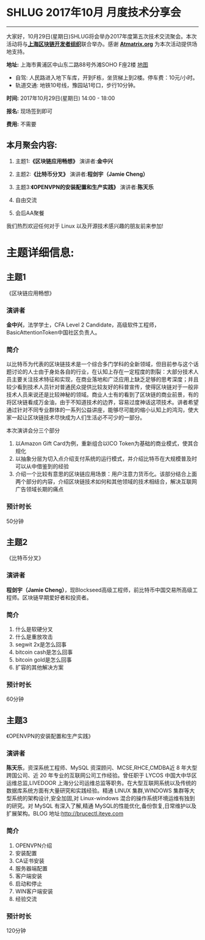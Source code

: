 # SHLUG 2017年10月 月度技术分享会
--------------------------------------------------------------------------------
大家好，10月29日(星期日)SHLUG将会举办2017年度第五次技术交流聚会。本次活动将与[**上海区块链开发者组织**](https://www.meetup.com/SHBDev/)联合举办。感谢 [**Atmatrix.org**](https://atmatrix.org/) 为本次活动提供场地支持。

**地址:** 上海市黄浦区中山东二路88号外滩SOHO F座2楼 [地图](http://f.amap.com/tU8y_08A2dXp) 

- 自驾: 人民路进入地下车库，开到F栋，坐货梯上到2楼。停车费：10元/小时。
- 轨道交通: 地铁10号线，豫园站1号口，步行10分钟。

**时间:** 2017年10月29日(星期日) 14:00 - 18:00

**报名:** 现场签到即可

**费用:** 不需要

本月聚会内容:
---------------
1. 主题1:**《区块链应用畅想》** 演讲者:**金中兴**

2. 主题2:**《比特币分叉》** 演讲者:**程剑宇（Jamie Cheng）**

3. 主题3:**《OPENVPN的安装配置和生产实践》** 演讲者:**陈天乐**

4. 自由交流

5. 会后AA聚餐

我们热烈欢迎任何对于 Linux 以及开源技术感兴趣的朋友前来参加!

# 主题详细信息:
## 主题1
《区块链应用畅想》

### 演讲者
**金中兴**，法学学士，CFA Level 2 Candidate，高级软件工程师，BasicAttentionToken中国社区负责人。

### 简介
以比特币为代表的区块链技术是一个综合多门学科的全新领域，但目前参与这个话题讨论的人士由于身处各自的行业，在认知上存在一定程度的割裂：大部分技术人员主要关注技术特征和实现，在商业落地和广泛应用上缺乏足够的思考深度；并且较少看到技术人员针对普通民众提供比较友好的科普宣传，使得区块链对于一般非技术人员来说还是比较神秘的领域。商业人士有的看到了区块链的商业前景，有的将区块链看成万金油，由于不知道技术的边界，容易过度神话这项技术。讲者希望通过针对不同专业群体的一系列公益讲座，能够尽可能的缩小认知上的鸿沟，使大家一起让区块链技术尽快成为人们生活必不可少的一部分。

本次演讲会分三个部分

1. 以Amazon Gift Card为例，重新组合以ICO Token为基础的商业模式，使其合规化
2. 以抽象分层为切入点介绍支付系统的运行模式，并介绍比特币在大规模普及时可以从中借鉴到的经验
3. 介绍一个比较有意思的区块链应用场景：用户注意力货币化。该部分结合上面两个部分的内容，介绍区块链技术如何和其他领域的技术相结合，解决互联网广告领域长期的痛点

### 预计时长
50分钟


## 主题2
《比特币分叉》

### 演讲者
**程剑宇（Jamie Cheng）**，现Blockseed高级工程师，前比特币中国交易所高级工程师。区块链早期爱好者和投资者。

### 简介
1. 什么是软硬分叉
2. 什么是重放攻击
3. segwit 2x是怎么回事
4. bitcoin cash是怎么回事
5. bitcoin gold是怎么回事
6. 扩容的其他解决方案

### 预计时长
60分钟


## 主题3
《OPENVPN的安装配置和生产实践》


### 演讲者
**陈天乐**，资深系统工程师、MySQL 资深顾问、MCSE,RHCE,CMDBA近 8 年大型跨国公司、近 20 年专业的互联网公司工作经验。曾任职于 LYCOS 中国大中华区运维总监,LIVEDOOR 上海分公司运维总监等职务。在大型互联网系统以及传统的数据库系统方面有大量研究和实践经验。精通 LINUX 集群,WINDOWS 集群等大型系统的架构设计,安全加固,对 Linux-windows 混合的操作系统环境运维有独到的研究。对 MySQL 有深入了解,精通 MySQL的性能优化,备份恢复,日常维护以及扩展架构。BLOG 地址:http://brucectl.iteye.com

### 简介
1. OPENVPN介绍
2. 安装配置
3. CA证书安装
4. 服务器端配置
5. 客户端安装
6. 启动和停止
7. WIN客户端安装
8. 经验交流

### 预计时长
120分钟
